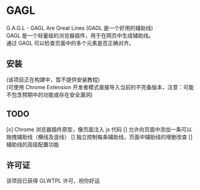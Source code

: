 # GAGL
G.A.G.L - GAGL Are Great Lines (GAGL 是一个好用的辅助线)  
GAGL 是一个轻量级的浏览器插件，用于在网页中生成辅助线。  
通过 GAGL 可以检查页面中的多个元素是否正确对齐。  

## 安装
(该项目正在构建中，暂不提供安装教程)  
(可使用 Chrome Extension 开发者模式直接导入当前的不完备版本，注意：可能不包含预期中的功能或存在安全漏洞)  

## TODO
[x] Chrome 浏览器插件原型，像页面注入 js 代码
[] 允许向页面中添加一条可以拖拽辅助线（横线及竖线）
[] 独立控制每条辅助线，页面中辅助线的增删改查
[] 辅助线的高级配置功能

## 许可证
该项目已获得 GLWTPL 许可，祝你好运
